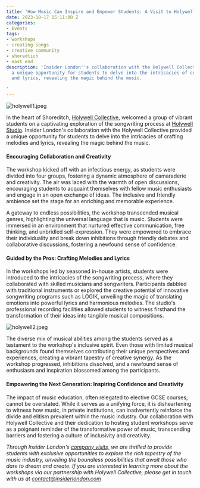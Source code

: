 ```yaml
---
title: 'How Music Can Inspire and Empower Students: A Visit to Holywell Studio'
date: 2023-10-17 15:11:00 Z
categories:
- Events
tags:
- workshops
- creating songs
- creative community
- shoredtich
- east end
description: 'Insider London''s collaboration with the Holywell Collective provided
  a unique opportunity for students to delve into the intricacies of crafting melodies
  and lyrics, revealing the magic behind the music.

'
---
```


![holywell1.jpeg](/uploads/holywell1.jpeg)

In the heart of Shoreditch, [Holywell Collective](https://www.insiderlondon.com/blog/holywell-collective-empowering-creatives-and-elevating-music-production/), welcomed a group of vibrant students on a captivating exploration of the songwriting process at [Holywell Studio](https://www.holywellstudio.com/). Insider London's collaboration with the Holywell Collective provided a unique opportunity for students to delve into the intricacies of crafting melodies and lyrics, revealing the magic behind the music.


#### Encouraging Collaboration and Creativity

The workshop kicked off with an infectious energy, as students were divided into four groups, fostering a dynamic atmosphere of camaraderie and creativity. The air was laced with the warmth of open discussions, encouraging students to acquaint themselves with fellow music enthusiasts and engage in an open exchange of ideas. The inclusive and friendly ambience set the stage for an enriching and memorable experience.

A gateway to endless possibilities, the workshop transcended musical genres, highlighting the universal language that is music. Students were immersed in an environment that nurtured effective communication, free thinking, and unbridled self-expression. They were empowered to embrace their individuality and break down inhibitions through friendly debates and collaborative discussions, fostering a newfound sense of confidence.

#### Guided by the Pros: Crafting Melodies and Lyrics 

In the workshops led by seasoned in-house artists, students were introduced to the intricacies of the songwriting process, where they collaborated with skilled musicians and songwriters. Participants dabbled with traditional instruments or explored the creative potential of innovative songwriting programs such as LOGIK, unveiling the magic of translating emotions into powerful lyrics and harmonious melodies. The studio's professional recording facilities allowed students to witness firsthand the transformation of their ideas into tangible musical compositions.

![holywell2.jpeg](/uploads/holywell2.jpeg)


The diverse mix of musical abilities among the students served as a testament to the workshop's inclusive spirit. Even those with limited musical backgrounds found themselves contributing their unique perspectives and experiences, creating a vibrant tapestry of creative synergy. As the workshop progressed, inhibitions dissolved, and a newfound sense of enthusiasm and inspiration blossomed among the participants.

#### Empowering the Next Generation: Inspiring Confidence and Creativity

The impact of music education, often relegated to elective GCSE courses, cannot be overstated. While it serves as a unifying force, it is disheartening to witness how music, in private institutions, can inadvertently reinforce the divide and elitism prevalent within the music industry. Our collaboration with Holywell Collective and their dedication to hosting student workshops serve as a poignant reminder of the transformative power of music, transcending barriers and fostering a culture of inclusivity and creativity.

*Through Insider London's [company visits,](https://www.insiderlondon.com/london/company-visits/) we are thrilled to provide students with exclusive opportunities to explore the rich tapestry of the music industry, unveiling the boundless possibilities that await those who dare to dream and create. If you are interested in learning more about the workshops via our partnership with Holywell Collective, please get in touch with us at <a href="mailto:contact@insiderlondon.com">contact@insiderlondon.com</a>*
